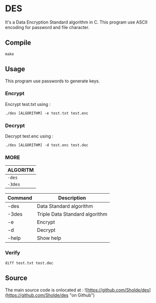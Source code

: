 # DES

It's a Data Encryption Standard algorithm in C. This program use ASCII encoding for password and file character.

## Compile

```make```

## Usage

This program use passwords to generate keys.

### Encrypt

Encrypt test.txt using :

```./des [ALGORITHM] -e test.txt test.enc```

### Decrypt

Decrypt test.enc using :

```./des [ALGORITHM] -d test.enc test.dec```

### MORE

| ALGORITM |
| -------- |
| `-des`   |
| `-3des`  |

| Command | Description |
| ------- | ----------- |
| -des    | Data Standard algorithm |
| -3des   | Triple Data Standard algorithm |
| -e      | Encrypt |
| -d      | Decrypt |
| -help   | Show help |

### Verify

```diff test.txt test.dec```

## Source

The main source code is onlocated at : ![https://github.com/Sholde/des](https://github.com/Sholde/des "on Github")